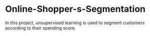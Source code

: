 # Online-Shopper-s-Segmentation
In this project, unsupervised learning is used to segment customers according to their spending score.
